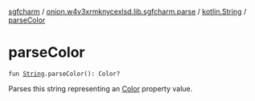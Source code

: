 [sgfcharm](../../index.md) / [onion.w4v3xrmknycexlsd.lib.sgfcharm.parse](../index.md) / [kotlin.String](index.md) / [parseColor](./parse-color.md)

# parseColor

`fun `[`String`](https://kotlinlang.org/api/latest/jvm/stdlib/kotlin/-string/index.html)`.parseColor(): Color?`

Parses this string representing an [Color](../-sgf-type/-color/index.md) property value.


